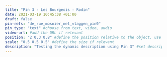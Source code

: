 ```yaml
---
title: "Pin 3 - Les Bourgeois - Rodin"
date: 2021-03-19 10:45:38 +01:00
draft: false
pin-refs: "de_rue_mosnier_met_vlaggen_pin9"
pin_type: "text" #choose from text, video, audio
video-url: #add the URL if relevant
position: "2 0.3 0.8" #define the position relative to the object, use aframe inspector to set correctly
scale: "0.5 0.5 0.5" #define the size if relevant
description: "Testing the dynamic description using Pin 3" #set description if relevant
---
```

